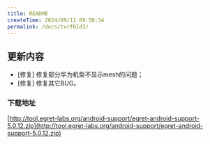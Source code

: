 ```yaml
---
title: README
createTime: 2024/09/11 09:50:34
permalink: /docs/tvrf61d3/
---
```

## 更新内容

* [修复] 修复部分华为机型不显示mesh的问题；
* [修复] 修复其它BUG。

### 下载地址

[http://tool.egret-labs.org/android-support/egret-android-support-5.0.12.zip](http://tool.egret-labs.org/android-support/egret-android-support-5.0.12.zip)